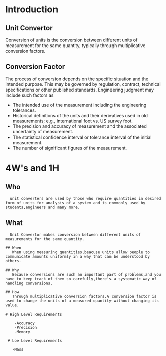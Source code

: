 # Introduction

## Unit Convertor

Conversion of units is the conversion between different units of measurement for the same quantity, typically through multiplicative conversion factors.

## Conversion Factor
  The process of conversion depends on the specific situation and the intended purpose. This may be governed by regulation, contract, technical specifications or other published standards. Engineering judgment may include such factors as
  - The intended use of the measurement including the engineering tolerances.
  - Historical definitions of the units and their derivatives used in old measurements; e.g., international foot vs. US survey foot. 
  - The precision and accuracy of measurement and the associated uncertainty of measurement.
  - The statistical confidence interval or tolerance interval of the initial measurement.
   - The number of significant figures of the measurement.    
   
   # 4W's and 1H
   
   ## Who
      unit converters are used by those who require quantities in desired form of units for analysis of a system and is commonly used by students,engineers and many more.
      
   ## What
      Unit Convertor makes conversion between different units of measurements for the same quantity.
    
    ## When
       When using measuring quantities,beacuse units allow people to communicate amounts uniformly in a way that can be understood by others.
     
    ## Why
       Because conversions are such an important part of problems,and you have to keep track of them so carefully,there's a systematic way of handling conversions.
       
    ## How
       Through multiplicative conversion factors.A conversion factor is used to change the units of a measured quantity without changing its value.
       
    # High Level Requirements
      
        -Accuracy
        -Precision
        -Memory
        
     # Loe Level Requirements
     
       -Mass
        
   
     
